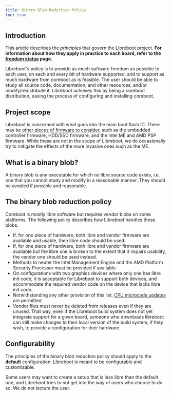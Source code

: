 ```yaml
---
title: Binary Blob Reduction Policy
toc: true
---
```


## Introduction

This article describes the *principles* that govern the Libreboot project.
**For information about how they apply in practice to each board, refer to the
[freedom status](../freedom_status/) page.**

Libreboot's policy is to provide as much software freedom as possible to each
user, on each and every bit of hardware supported, and to support as much
hardware from coreboot as is feasible. The user should be able to study all
source code, documentation, and other resources, and/or modify/redistribute it.
Libreboot achieves this by being a coreboot distribution, easing the process of
configuring and installing coreboot.

## Project scope

Libreboot is concerned with what goes into the main boot flash IC. There may be
[other pieces of firmware to consider](../other_firmware), such as the embedded
controller firmware, HDD/SSD firmware, and the Intel ME and AMD PSP firmware.
While these are not in the scope of Libreboot, we do occasionally try to
mitigate the effects of the more invasive ones such as the ME.

## What is a binary blob?

A binary blob is any executable for which no libre source code exists, i.e. one
that you cannot study and modify in a reasonable manner. They should be avoided
if possible and reasonable.

## The binary blob reduction policy

Coreboot is mostly libre software but requires vendor blobs on some platforms.
The following policy describes how Libreboot handles these blobs.

* If, for one piece of hardware, both libre and vendor firmware are available
  and usable, then libre code should be used.
* If, for one piece of hardware, both libre and vendor firmware are available
  but the libre one is broken to the extent that it impairs usability, the
  vendor one should be used instead.
* Methods to neuter the Intel Management Engine and the AMD Platform Security
  Processor must be provided if available.
* On configurations with two graphics devices where only one has libre init
  code, it is acceptable for Libreboot to support both devices, and accommodate
  the required vendor code on the device that lacks libre init code.
* Notwithstanding any other provision of this list, [CPU microcode
  updates](microcode/) are permitted.
* Vendor files must never be deleted from releases even if they are unused.
  That way, even if the Libreboot build system does not yet integrate support
  for a given board, someone who downloads libreboot can still make changes to
  their local version of the build system, if they wish, to provide a
  configuration for their hardware.

## Configurability

The principles of the binary blob reduction policy should apply to the
**default** configuration. Libreboot is meant to be configurable and
customizable.

Some users may want to create a setup that is less libre than the default one,
and Libreboot tries to not get into the way of users who choose to do so. We do
not lecture the user.

<!-- TODO -->
